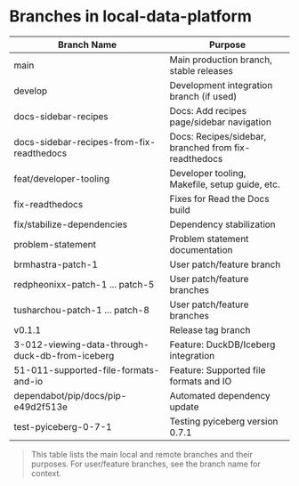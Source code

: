 # Branches in local-data-platform

| Branch Name                                 | Purpose                                                      |
|---------------------------------------------|--------------------------------------------------------------|
| main                                       | Main production branch, stable releases                      |
| develop                                    | Development integration branch (if used)                     |
| docs-sidebar-recipes                       | Docs: Add recipes page/sidebar navigation                    |
| docs-sidebar-recipes-from-fix-readthedocs   | Docs: Recipes/sidebar, branched from fix-readthedocs         |
| feat/developer-tooling                     | Developer tooling, Makefile, setup guide, etc.               |
| fix-readthedocs                            | Fixes for Read the Docs build                                |
| fix/stabilize-dependencies                 | Dependency stabilization                                     |
| problem-statement                          | Problem statement documentation                              |
| brmhastra-patch-1                          | User patch/feature branch                                    |
| redpheonixx-patch-1 ... patch-5             | User patch/feature branches                                  |
| tusharchou-patch-1 ... patch-8              | User patch/feature branches                                  |
| v0.1.1                                     | Release tag branch                                           |
| 3-012-viewing-data-through-duck-db-from-iceberg | Feature: DuckDB/Iceberg integration                     |
| 51-011-supported-file-formats-and-io        | Feature: Supported file formats and IO                       |
| dependabot/pip/docs/pip-e49d2f513e          | Automated dependency update                                  |
| test-pyiceberg-0-7-1                       | Testing pyiceberg version 0.7.1                              |

> This table lists the main local and remote branches and their purposes. For user/feature branches, see the branch name for context.
